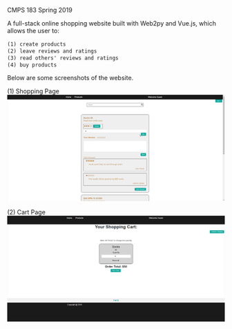 CMPS 183 Spring 2019

A full-stack online shopping website built with Web2py and Vue.js, which allows the user to:

    (1) create products
    (2) leave reviews and ratings
    (3) read others' reviews and ratings
    (4) buy products


Below are some screenshots of the website.

(1) Shopping Page
![](screenshots/chrome_FysXW0jnpN.png)

(2) Cart Page
![](screenshots/chrome_aLIWPpDvkX.png)
